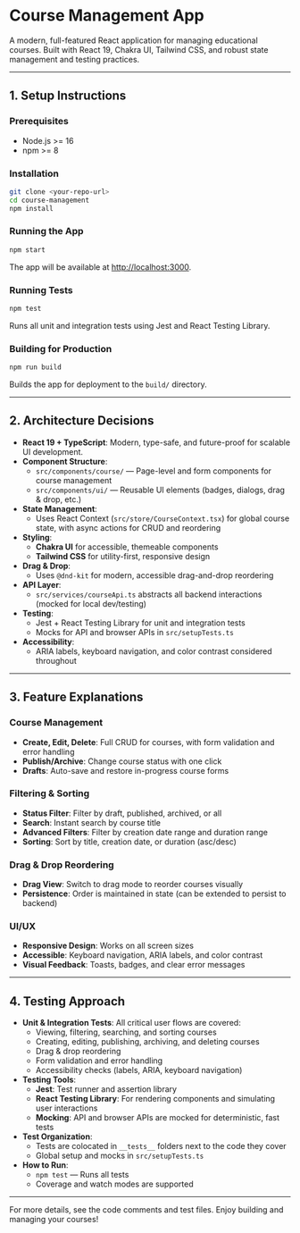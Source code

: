 # Course Management App

A modern, full-featured React application for managing educational courses. Built with React 19, Chakra UI, Tailwind CSS, and robust state management and testing practices.

---

## 1. Setup Instructions

### Prerequisites
- Node.js >= 16
- npm >= 8

### Installation
```sh
git clone <your-repo-url>
cd course-management
npm install
```

### Running the App
```sh
npm start
```
The app will be available at [http://localhost:3000](http://localhost:3000).

### Running Tests
```sh
npm test
```
Runs all unit and integration tests using Jest and React Testing Library.

### Building for Production
```sh
npm run build
```
Builds the app for deployment to the `build/` directory.

---

## 2. Architecture Decisions

- **React 19 + TypeScript**: Modern, type-safe, and future-proof for scalable UI development.
- **Component Structure**: 
  - `src/components/course/` — Page-level and form components for course management
  - `src/components/ui/` — Reusable UI elements (badges, dialogs, drag & drop, etc.)
- **State Management**: 
  - Uses React Context (`src/store/CourseContext.tsx`) for global course state, with async actions for CRUD and reordering
- **Styling**: 
  - **Chakra UI** for accessible, themeable components
  - **Tailwind CSS** for utility-first, responsive design
- **Drag & Drop**: 
  - Uses `@dnd-kit` for modern, accessible drag-and-drop reordering
- **API Layer**: 
  - `src/services/courseApi.ts` abstracts all backend interactions (mocked for local dev/testing)
- **Testing**: 
  - Jest + React Testing Library for unit and integration tests
  - Mocks for API and browser APIs in `src/setupTests.ts`
- **Accessibility**: 
  - ARIA labels, keyboard navigation, and color contrast considered throughout

---

## 3. Feature Explanations

### Course Management
- **Create, Edit, Delete**: Full CRUD for courses, with form validation and error handling
- **Publish/Archive**: Change course status with one click
- **Drafts**: Auto-save and restore in-progress course forms

### Filtering & Sorting
- **Status Filter**: Filter by draft, published, archived, or all
- **Search**: Instant search by course title
- **Advanced Filters**: Filter by creation date range and duration range
- **Sorting**: Sort by title, creation date, or duration (asc/desc)

### Drag & Drop Reordering
- **Drag View**: Switch to drag mode to reorder courses visually
- **Persistence**: Order is maintained in state (can be extended to persist to backend)

### UI/UX
- **Responsive Design**: Works on all screen sizes
- **Accessible**: Keyboard navigation, ARIA labels, and color contrast
- **Visual Feedback**: Toasts, badges, and clear error messages

---

## 4. Testing Approach

- **Unit & Integration Tests**: All critical user flows are covered:
  - Viewing, filtering, searching, and sorting courses
  - Creating, editing, publishing, archiving, and deleting courses
  - Drag & drop reordering
  - Form validation and error handling
  - Accessibility checks (labels, ARIA, keyboard navigation)
- **Testing Tools**:
  - **Jest**: Test runner and assertion library
  - **React Testing Library**: For rendering components and simulating user interactions
  - **Mocking**: API and browser APIs are mocked for deterministic, fast tests
- **Test Organization**:
  - Tests are colocated in `__tests__` folders next to the code they cover
  - Global setup and mocks in `src/setupTests.ts`
- **How to Run**:
  - `npm test` — Runs all tests
  - Coverage and watch modes are supported

---

For more details, see the code comments and test files. Enjoy building and managing your courses!
